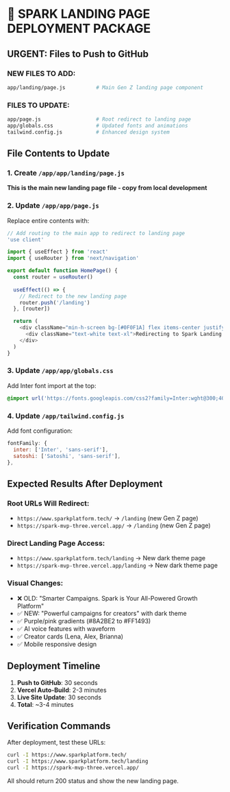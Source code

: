 # 🚀 SPARK LANDING PAGE DEPLOYMENT PACKAGE

## URGENT: Files to Push to GitHub

### **NEW FILES TO ADD:**
```bash
app/landing/page.js          # Main Gen Z landing page component
```

### **FILES TO UPDATE:**
```bash
app/page.js                  # Root redirect to landing page
app/globals.css              # Updated fonts and animations
tailwind.config.js           # Enhanced design system
```

## File Contents to Update

### 1. Create `/app/app/landing/page.js`
**This is the main new landing page file - copy from local development**

### 2. Update `/app/app/page.js`
Replace entire contents with:
```javascript
// Add routing to the main app to redirect to landing page
'use client'

import { useEffect } from 'react'
import { useRouter } from 'next/navigation'

export default function HomePage() {
  const router = useRouter()
  
  useEffect(() => {
    // Redirect to the new landing page
    router.push('/landing')
  }, [router])

  return (
    <div className="min-h-screen bg-[#0F0F1A] flex items-center justify-center">
      <div className="text-white text-xl">Redirecting to Spark Landing Page...</div>
    </div>
  )
}
```

### 3. Update `/app/app/globals.css`
Add Inter font import at the top:
```css
@import url('https://fonts.googleapis.com/css2?family=Inter:wght@300;400;500;600;700;800;900&display=swap');
```

### 4. Update `/app/tailwind.config.js`
Add font configuration:
```javascript
fontFamily: {
  inter: ['Inter', 'sans-serif'],
  satoshi: ['Satoshi', 'sans-serif'],
},
```

## Expected Results After Deployment

### **Root URLs Will Redirect:**
- `https://www.sparkplatform.tech/` → `/landing` (new Gen Z page)
- `https://spark-mvp-three.vercel.app/` → `/landing` (new Gen Z page)

### **Direct Landing Page Access:**
- `https://www.sparkplatform.tech/landing` → New dark theme page
- `https://spark-mvp-three.vercel.app/landing` → New dark theme page

### **Visual Changes:**
- ❌ OLD: "Smarter Campaigns. Spark is Your All-Powered Growth Platform"
- ✅ NEW: "Powerful campaigns for creators" with dark theme
- ✅ Purple/pink gradients (#8A2BE2 to #FF1493)
- ✅ AI voice features with waveform
- ✅ Creator cards (Lena, Alex, Brianna)
- ✅ Mobile responsive design

## Deployment Timeline
1. **Push to GitHub**: 30 seconds
2. **Vercel Auto-Build**: 2-3 minutes
3. **Live Site Update**: 30 seconds
4. **Total**: ~3-4 minutes

## Verification Commands
After deployment, test these URLs:
```bash
curl -I https://www.sparkplatform.tech/
curl -I https://www.sparkplatform.tech/landing
curl -I https://spark-mvp-three.vercel.app/
```

All should return 200 status and show the new landing page.